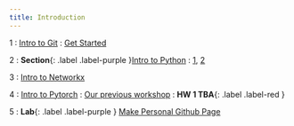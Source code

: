 ```yaml
---
title: Introduction 
---
```


1
: [Intro to Git](https://www.w3schools.com/git/)
  : [Get Started](https://www.w3schools.com/git/git_remote_getstarted.asp?remote=github)

2
: **Section**{: .label .label-purple }[Intro to Python](https://jakevdp.github.io/PythonDataScienceHandbook/)
  : [1](https://jakevdp.github.io/PythonDataScienceHandbook/01.00-ipython-beyond-normal-python.html), [2](https://jakevdp.github.io/PythonDataScienceHandbook/02.00-introduction-to-numpy.html)

3
: [Intro to Networkx](https://www.google.com/url?sa=t&rct=j&q=&esrc=s&source=web&cd=&cad=rja&uact=8&ved=2ahUKEwjFs-29gL2AAxXYS_EDHQqSBQIQFnoECBQQAQ&url=https%3A%2F%2Fnetworkx.org%2Fdocumentation%2Fstable%2Ftutorial.html&usg=AOvVaw2p5-LpTUQD9LyriyQfPK8Q&opi=89978449)

4
: [Intro to Pytorch]()
  : [Our previous workshop](https://github.com/mamintoosi-cs/pytorch-workshop)
: **HW 1 TBA**{: .label .label-red }

5
: **Lab**{: .label .label-purple } [Make Personal Github Page](http://mamintoosi.ir/wp/%d8%a7%db%8c%d8%ac%d8%a7%d8%af-%d8%b5%d9%81%d8%ad%d9%87-%d8%b4%d8%ae%d8%b5%db%8c-%d8%af%d8%b1-%da%af%db%8c%d8%aa%d9%87%d8%a7%d8%a8/)
